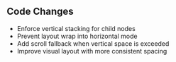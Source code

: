 ## Code Changes

- Enforce vertical stacking for child nodes
- Prevent layout wrap into horizontal mode
- Add scroll fallback when vertical space is exceeded
- Improve visual layout with more consistent spacing
